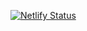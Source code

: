 [![Netlify Status](https://api.netlify.com/api/v1/badges/4f0ce3a3-ad02-4cb7-998f-2c62eeb032f8/deploy-status)](https://app.netlify.com/sites/hpbd12c10/deploys)
